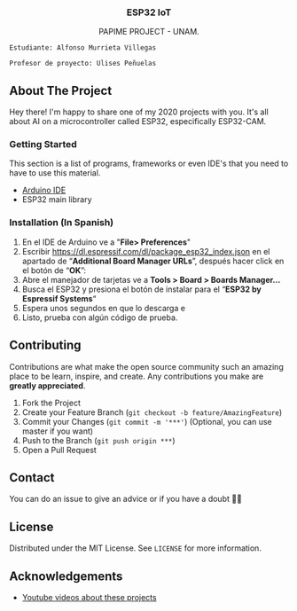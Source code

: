 <p align="center">
  <h3 align="center">ESP32 IoT </h3>

  <p align="center">
    PAPIME PROJECT - UNAM. 
  <p/>
  
  <p align="center">
  
    Estudiante: Alfonso Murrieta Villegas

    Profesor de proyecto: Ulises Peñuelas
  </p>

</p>

## About The Project
Hey there! I'm happy to share one of my 2020 projects with you. It's all about AI on a microcontroller called ESP32, especifically ESP32-CAM. 

### Getting Started

This section is a list of programs, frameworks or even IDE's that you need to have to use this material.
-  [Arduino IDE](hhttps://www.netacad.com/courses/packet-tracer)
-  ESP32 main library


<!--
### Prerequisites

This is an example of how to list things you need to use the software and how to install them.
* npm
  ```sh
  npm install npm@latest -g
  ```
--> 

### Installation (In Spanish)

1.  En el IDE de Arduino ve a "**File> Preferences**"
2.  Escribir https://dl.espressif.com/dl/package_esp32_index.json en el apartado de  “**Additional Board Manager URLs**”, después hacer click en el botón de “**OK**”:
3.  Abre el manejador de tarjetas ve a **Tools > Board > Boards Manager…**
4.  Busca el ESP32 y presiona el botón de instalar para el “**ESP32 by Espressif Systems**“
5.  Espera unos segundos en que lo descarga e 
6.  Listo, prueba con algún código de prueba.

<!--
8. Get a free API Key at [https://example.com](https://example.com)
9. Clone the repo
   ```sh
   git clone https://github.com/your_username_/Project-Name.git
   ```
-->


## Contributing
Contributions are what make the open source community such an amazing place to be learn, inspire, and create. Any contributions you make are **greatly appreciated**.

1. Fork the Project
2. Create your Feature Branch (`git checkout -b feature/AmazingFeature`)
3. Commit your Changes (`git commit -m '***'`) (Optional, you can use master if you want)
4. Push to the Branch (`git push origin ***`)  
5. Open a Pull Request


## Contact
You can do an issue to give an advice or if you have a doubt ✌🏻

## License
Distributed under the MIT License. See `LICENSE` for more information.

## Acknowledgements
* [Youtube videos about these projects](https://www.youtube.com/playlist?list=PL93rKjYlXB8_BYHxDXat4YK7HS4zRdlQC)

